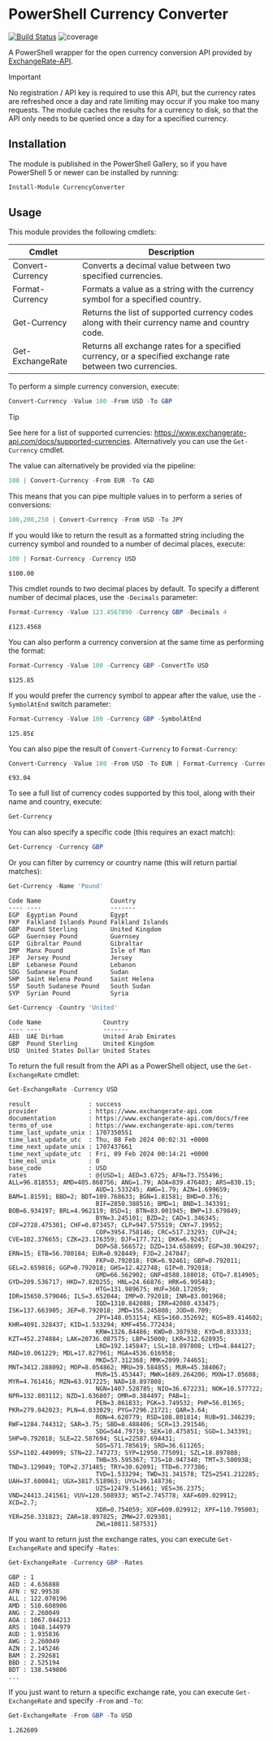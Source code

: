 # PowerShell Currency Converter

[![Build Status](https://dev.azure.com/markwragg/GitHub/_apis/build/status/markwragg.PowerShell-CurrencyConverter?branchName=main)](https://dev.azure.com/markwragg/GitHub/_build/latest?definitionId=12&branchName=main) ![coverage](https://img.shields.io/badge/coverage-100%25-brightgreen.svg)

A PowerShell wrapper for the open currency conversion API provided by [ExchangeRate-API](https://www.exchangerate-api.com/).

> [!IMPORTANT]
> No registration / API key is required to use this API, but the currency rates are refreshed once a day and rate limiting may occur if you make too many requests.
> The module caches the results for a currency to disk, so that the API only needs to be queried once a day for a specified currency.

## Installation

The module is published in the PowerShell Gallery, so if you have PowerShell 5 or newer can be installed by running:

```powershell
Install-Module CurrencyConverter
```

## Usage

This module provides the following cmdlets:

Cmdlet               | Description
-------------------- | ---------------------------------------------------------------------------------------------------------
Convert-Currency     | Converts a decimal value between two specified currencies.
Format-Currency      | Formats a value as a string with the currency symbol for a specified country.
Get-Currency         | Returns the list of supported currency codes along with their currency name and country code.
Get-ExchangeRate     | Returns all exchange rates for a specified currency, or a specified exchange rate between two currencies.

To perform a simple currency conversion, execute:

```powershell
Convert-Currency -Value 100 -From USD -To GBP
```

> [!TIP]
> See here for a list of supported currencies: https://www.exchangerate-api.com/docs/supported-currencies. Alternatively you can use the `Get-Currency` cmdlet.

The value can alternatively be provided via the pipeline:

```powershell
100 | Convert-Currency -From EUR -To CAD
```

This means that you can pipe multiple values in to perform a series of conversions:

```powershell
100,200,250 | Convert-Currency -From USD -To JPY
```

If you would like to return the result as a formatted string including the currency symbol and rounded to a number of decimal places, execute:

```powershell
100 | Format-Currency -Currency USD
```
```plaintext
$100.00
```

This cmdlet rounds to two decimal places by default. To specify a different number of decimal places, use the `-Decimals` parameter:

```powershell
Format-Currency -Value 123.4567890 -Currency GBP -Decimals 4
```
```plaintext
£123.4568
```

You can also perform a currency conversion at the same time as performing the format:

```powershell
Format-Currency -Value 100 -Currency GBP -ConvertTo USD
```
```plaintext
$125.85
```

If you would prefer the currency symbol to appear after the value, use the `-SymbolAtEnd` switch parameter:

```powershell
Format-Currency -Value 100 -Currency GBP -SymbolAtEnd
```
```plaintext
125.85£
```

You can also pipe the result of `Convert-Currency` to `Format-Currency`:

```powershell
Convert-Currency -Value 100 -From USD -To EUR | Format-Currency -Currency EUR
```
```plaintext
€93.04
```

To see a full list of currency codes supported by this tool, along with their name and country, execute:

```powershell
Get-Currency
```

You can also specify a specific code (this requires an exact match):

```powershell
Get-Currency -Currency GBP
```

Or you can filter by currency or country name (this will return partial matches):

```powershell
Get-Currency -Name 'Pound'
```
```plaintext
Code Name                   Country
---- ----                   -------
EGP  Egyptian Pound         Egypt
FKP  Falkland Islands Pound Falkland Islands
GBP  Pound Sterling         United Kingdom
GGP  Guernsey Pound         Guernsey
GIP  Gibraltar Pound        Gibraltar
IMP  Manx Pound             Isle of Man
JEP  Jersey Pound           Jersey
LBP  Lebanese Pound         Lebanon
SDG  Sudanese Pound         Sudan
SHP  Saint Helena Pound     Saint Helena
SSP  South Sudanese Pound   South Sudan
SYP  Syrian Pound           Syria
```

```powershell
Get-Currency -Country 'United'
```
```plaintext
Code Name                 Country
---- ----                 -------
AED  UAE Dirham           United Arab Emirates
GBP  Pound Sterling       United Kingdom
USD  United States Dollar United States
```


To return the full result from the API as a PowerShell object, use the `Get-ExchangeRate` cmdlet:

```powershell
Get-ExchangeRate -Currency USD
```
```plaintext
result                : success
provider              : https://www.exchangerate-api.com
documentation         : https://www.exchangerate-api.com/docs/free
terms_of_use          : https://www.exchangerate-api.com/terms
time_last_update_unix : 1707350551
time_last_update_utc  : Thu, 08 Feb 2024 00:02:31 +0000
time_next_update_unix : 1707437661
time_next_update_utc  : Fri, 09 Feb 2024 00:14:21 +0000
time_eol_unix         : 0
base_code             : USD
rates                 : @{USD=1; AED=3.6725; AFN=73.755496; ALL=96.818553; AMD=405.868756; ANG=1.79; AOA=839.476403; ARS=830.15;
                        AUD=1.533245; AWG=1.79; AZN=1.699659; BAM=1.81591; BBD=2; BDT=109.768633; BGN=1.81581; BHD=0.376;
                        BIF=2850.388516; BMD=1; BND=1.343391; BOB=6.934197; BRL=4.962119; BSD=1; BTN=83.001945; BWP=13.679849;
                        BYN=3.245101; BZD=2; CAD=1.346345; CDF=2728.475301; CHF=0.873457; CLP=947.575519; CNY=7.19952;
                        COP=3954.758146; CRC=517.23293; CUP=24; CVE=102.376655; CZK=23.176359; DJF=177.721; DKK=6.92457;
                        DOP=58.566572; DZD=134.658699; EGP=30.904297; ERN=15; ETB=56.700184; EUR=0.928449; FJD=2.247047;
                        FKP=0.792018; FOK=6.92461; GBP=0.792011; GEL=2.659816; GGP=0.792018; GHS=12.422748; GIP=0.792018;
                        GMD=66.562902; GNF=8588.188018; GTQ=7.814905; GYD=209.536717; HKD=7.820255; HNL=24.66876; HRK=6.995483;
                        HTG=131.989675; HUF=360.172059; IDR=15650.579046; ILS=3.652044; IMP=0.792018; INR=83.001968;
                        IQD=1310.842088; IRR=42080.433475; ISK=137.663905; JEP=0.792018; JMD=156.245808; JOD=0.709;
                        JPY=148.053154; KES=160.352692; KGS=89.414602; KHR=4091.328437; KID=1.533294; KMF=456.772434;
                        KRW=1326.84486; KWD=0.307938; KYD=0.833333; KZT=452.274884; LAK=20736.087575; LBP=15000; LKR=312.628935;
                        LRD=192.145847; LSL=18.897808; LYD=4.844127; MAD=10.061229; MDL=17.827961; MGA=4536.616958;
                        MKD=57.312368; MMK=2099.744651; MNT=3412.288092; MOP=8.054862; MRU=39.584855; MUR=45.384067;
                        MVR=15.453447; MWK=1689.264206; MXN=17.05608; MYR=4.761416; MZN=63.917225; NAD=18.897808;
                        NGN=1407.528785; NIO=36.672231; NOK=10.577722; NPR=132.803112; NZD=1.636807; OMR=0.384497; PAB=1;
                        PEN=3.861833; PGK=3.749532; PHP=56.01365; PKR=279.042023; PLN=4.033029; PYG=7296.21721; QAR=3.64;
                        RON=4.620779; RSD=108.801814; RUB=91.346239; RWF=1284.744312; SAR=3.75; SBD=8.488406; SCR=13.291546;
                        SDG=544.79719; SEK=10.475851; SGD=1.343391; SHP=0.792018; SLE=22.587694; SLL=22587.694431;
                        SOS=571.785619; SRD=36.611265; SSP=1102.449099; STN=22.747273; SYP=12950.775091; SZL=18.897808;
                        THB=35.595367; TJS=10.947348; TMT=3.500938; TND=3.129049; TOP=2.371485; TRY=30.62091; TTD=6.777386;
                        TVD=1.533294; TWD=31.341578; TZS=2541.212285; UAH=37.600041; UGX=3817.518963; UYU=39.148736;
                        UZS=12479.514661; VES=36.2375; VND=24413.241561; VUV=120.508933; WST=2.745778; XAF=609.029912; XCD=2.7;
                        XDR=0.754059; XOF=609.029912; XPF=110.795003; YER=250.331823; ZAR=18.897825; ZMW=27.029301;
                        ZWL=10811.587531}
```

If you want to return just the exchange rates, you can execute `Get-ExchangeRate` and specify `-Rates`:

```powershell
Get-ExchangeRate -Currency GBP -Rates
```
```plaintext
GBP : 1
AED : 4.636888
AFN : 92.99538
ALL : 122.070196
AMD : 510.608906
ANG : 2.260049
AOA : 1067.044213
ARS : 1048.144979
AUD : 1.935836
AWG : 2.260049
AZN : 2.145246
BAM : 2.292681
BBD : 2.525194
BDT : 138.549806
...
```

If you just want to return a specific exchange rate, you can execute `Get-ExchangeRate` and specify `-From` and `-To`:

```powershell
Get-ExchangeRate -From GBP -To USD
```
```plaintext
1.262609
```
